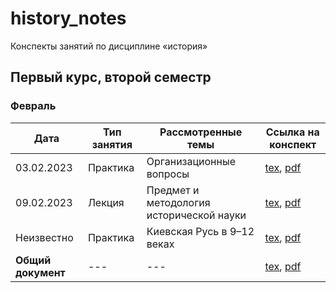 # history_notes

Конспекты занятий по дисциплине «история»

## Первый курс, второй семестр

### Февраль

| Дата | Тип занятия | Рассмотренные темы | Ссылка на конспект |
|------|-------------|--------------------|--------------------|
| 03.02.2023 | Практика | Организационные вопросы | [tex](semester_01/february/sources/03-02-2023.tex), [pdf](semester_01/february/renders/03-02-2023.pdf)       |
| 09.02.2023 | Лекция | Предмет и методология исторической науки | [tex](semester_01/february/sources/09-02-2023.tex), [pdf](semester_01/february/renders/09-02-2023.pdf)       |
| Неизвестно | Практика | Киевская Русь в 9–12 веках | [tex](semester_01/february/sources/unknown_0.tex), [pdf](semester_01/february/renders/unknown_0.pdf)       |
| **Общий документ** | --- | --- | [tex](semester_01/february/sources/february.tex), [pdf](semester_01/february/renders/february.pdf) |
